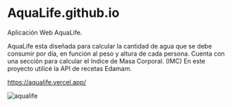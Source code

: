 # AquaLife.github.io

Aplicación Web AquaLife.

AquaLife esta diseñada para calcular la cantidad de agua que se debe consumir por día, en función al peso y altura de 
cada persona.
Cuenta con una sección para calcular el Indice de Masa Corporal. (IMC) 
En este proyecto utilicé la API de recetas Edamam.

https://aqualife.vercel.app/

![aqualife](https://user-images.githubusercontent.com/99261724/167211416-9a4bc5d5-0899-484b-8dfd-be6ca29c1905.png)

